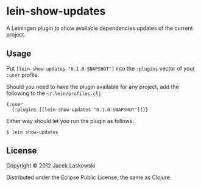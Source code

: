# lein-show-updates

A Leiningen plugin to show available dependencies updates of the current project.

## Usage

Put `[lein-show-updates "0.1.0-SNAPSHOT"]` into the `:plugins` vector of your
`:user` profile.

Should you need to have the plugin available for any project, add the following
to the `~/.lein/profiles.clj`

	{:user
	  {:plugins [[lein-show-updates "0.1.0-SNAPSHOT"]]}}

Either way should let you run the plugin as follows:

    $ lein show-updates

## License

Copyright © 2012 Jacek Laskowski

Distributed under the Eclipse Public License, the same as Clojure.
